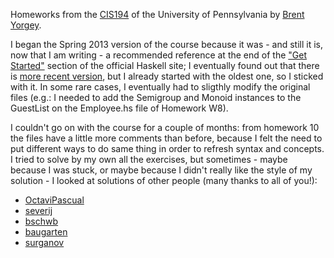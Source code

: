 Homeworks from the [CIS194](https://www.cis.upenn.edu/~cis1940/spring13/lectures.html) of the University of Pennsylvania by [Brent Yorgey](http://ozark.hendrix.edu/~yorgey/).

I began the Spring 2013 version of the course because it was - and still it is, now that I am writing - a recommended reference at the end of the ["Get Started"](https://www.haskell.org/get-started/) section of the official Haskell site; I eventually found out that there is [more recent version](https://www.cis.upenn.edu/~cis1940/fall16/), but I already started with the oldest one, so I sticked with it. In some rare cases, I eventually had to sligthly modify the original files (e.g.: I needed to add the Semigroup and Monoid instances to the GuestList on the Employee.hs file of Homework W8).

I couldn't go on with the course for a couple of months: from homework 10 the files have a little more comments than before, because I felt the need to put different ways to do same thing in order to refresh syntax and concepts. I tried to solve by my own all the exercises, but sometimes - maybe because I was stuck, or maybe because I didn't really like the style of my solution - I looked at solutions of other people (many thanks to all of you!):
- [OctaviPascual](https://github.com/OctaviPascual/cis194-IntroductionToHaskell)
- [severij](https://github.com/severij/cis194-solutions/tree/master)
- [bschwb](https://github.com/bschwb/cis194-solutions)
- [baugarten](https://github.com/baugarten/CIS-194)
- [surganov](https://github.com/surganov/cis194)
